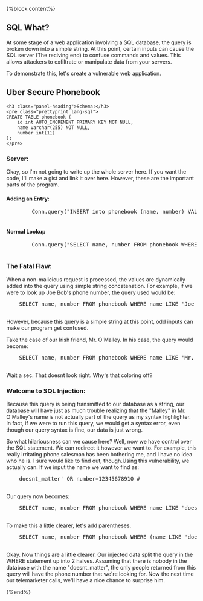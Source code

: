 {%block content%}
<h2>SQL What?</h2>
At some stage of a web application involving a SQL database, the query is broken down into a simple string. At this point, certain inputs can cause the SQL server (The reciving end) to confuse commands and values. This allows attackers to exfiltrate or manipulate data from your servers.


To demonstrate this, let's create a vulnerable web application.


<h2>Uber Secure Phonebook</h2>


    <h3 class="panel-heading">Schema:</h3>
    <pre class="prettyprint lang-sql">
    CREATE TABLE phonebook (
        id int AUTO_INCREMENT PRIMARY KEY NOT NULL,
        name varchar(255) NOT NULL,
        number int(11)
    );
    </pre>


<h3 class="panel-heading">Server:</h3>
    Okay, so I'm not going to write up the whole server here. If you want the code, I'll make a gist and link it over here. However, these are the important parts of the program.
    <div class="panel">
        <h4 class="panel-heading lang-sql">
            Adding an Entry:
        </h4>
        <pre class="prettyprint lang-sql">
        Conn.query("INSERT into phonebook (name, number) VALUES '"+name+"', '"+number)
        </pre>
        <h4 class="panel-heading lang-sql">
            Normal Lookup
        </h4>
        <pre class="prettyprint lang-sql">
        Conn.query("SELECT name, number FROM phonebook WHERE name LIKE '"+name+"'")
        </pre>
    </div>


<div class="panel well">
    <h3 class="panel-heading">
    The Fatal Flaw:
    </h3>
    When a non-malicious request is processed, the values are dynamically added into the query using simple string concatenation. For example, if we were to look up Joe Bob's phone number, the query used would be:
    <pre class="prettyprint lang-sql">
    SELECT name, number FROM phonebook WHERE name LIKE 'Joe Bob';
    </pre>
    <p>
    However, because this query is a simple string at this point, odd inputs can make our program get confused.
    </p>
    <p>
    Take the case of our Irish friend, Mr. O'Malley. In his case, the query would become:
    </p>
    <pre class="prettyprint lang-sql">
    SELECT name, number FROM phonebook WHERE name LIKE 'Mr. O'Malley';
    </pre>
    Wait a sec. That doesnt look right. Why's that coloring off?
    <h3>
        Welcome to SQL Injection:
    </h3>
    <p>
    Because this query is being transmitted to our database as a string, our database will have just as much trouble realizing that the "Malley" in Mr. O'Malley's name is not actually part of the query as my syntax highlighter. In fact, if we were to run this query, we would get a syntax error, even though our query syntax is fine, our data is just wrong.
    </p>
    <p>
    So what hilariousness can we cause here? Well, now we have control over the SQL statement. We can redirect it however we want to. For example, this really irritating phone salesman has been bothering me, and I have no idea who he is. I sure would like to find out, though.Using this vulnerability, we actually can. If we input the name we want to find as:
    <pre class="prettyprint lang-sql">
    doesnt_matter' OR number=12345678910 #
    </pre>
    Our query now becomes:
    <pre class="prettyprint lang-sql">
    SELECT name, number FROM phonebook WHERE name LIKE 'doesnt_matter' OR number=12345678910 #'
    </pre>
    To make this a little clearer, let's add parentheses.
    <pre class="prettyprint lang-sql">
    SELECT name, number FROM phonebook WHERE (name LIKE 'doesnt_matter') OR (number=12345678910) #'
    </pre>
    </p>
    Okay. Now things are a little clearer. Our injected data split the query in the WHERE statement up into 2 halves. Assuming that there is nobody in the database with the name "doesnt_matter", the only people returned from this query will have the phone number that we're looking for. Now the next time our telemarketer calls, we'll have a nice chance to surprise him.
</div>

{%end%}
